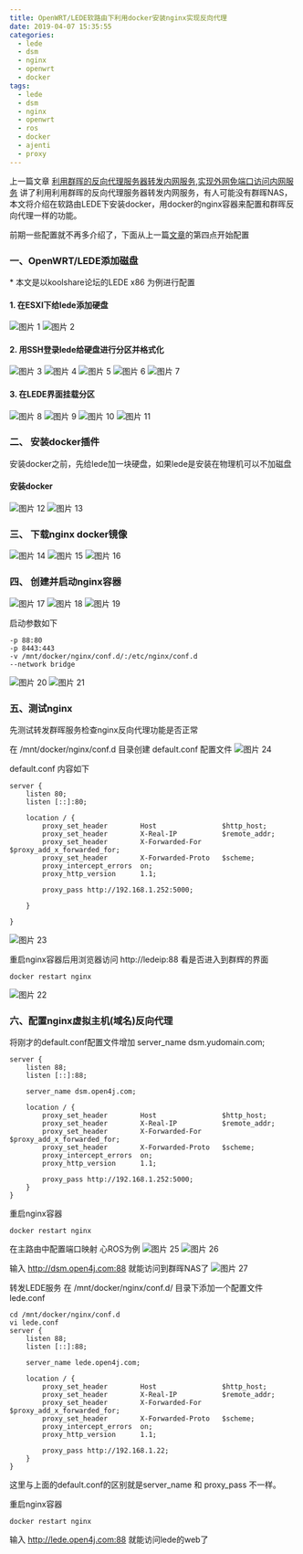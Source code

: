 ```yaml
---
title: OpenWRT/LEDE软路由下利用docker安装nginx实现反向代理
date: 2019-04-07 15:35:55
categories:
  - lede
  - dsm
  - nginx
  - openwrt
  - docker
tags:
  - lede
  - dsm
  - nginx
  - openwrt
  - ros
  - docker
  - ajenti
  - proxy
---
```


<!--more-->

上一篇文章 [利用群晖的反向代理服务器转发内网服务,实现外网免端口访问内网服务](https://blog.open4j.com/2019/04/07/use-dsm-nginx-reverse-proxy/) 讲了利用利用群晖的反向代理服务器转发内网服务，有人可能没有群晖NAS，本文将介绍在软路由LEDE下安装docker，用docker的nginx容器来配置和群晖反向代理一样的功能。

前期一些配置就不再多介绍了，下面从上一篇[文章](https://blog.open4j.com/2019/04/07/use-dsm-nginx-reverse-proxy/)的第四点开始配置

### 一、OpenWRT/LEDE添加磁盘
\* 本文是以koolshare论坛的LEDE x86 为例进行配置

#### 1. 在ESXI下给lede添加硬盘
![图片 1](1.jpg)
![图片 2](2.jpg)

#### 2. 用SSH登录lede给硬盘进行分区并格式化
![图片 3](3.jpg)
![图片 4](4.jpg)
![图片 5](5.jpg)
![图片 6](6.jpg)
![图片 7](7.jpg)

#### 3. 在LEDE界面挂载分区
![图片 8](8.jpg)
![图片 9](9.jpg)
![图片 10](10.jpg)
![图片 11](11.jpg)

### 二、 安装docker插件
安装docker之前，先给lede加一块硬盘，如果lede是安装在物理机可以不加磁盘

#### 安装docker
![图片 12](12.jpg)
![图片 13](13.jpg)

### 三、 下载nginx docker镜像

![图片 14](14.png)
![图片 15](15.png)
![图片 16](16.png)

### 四、 创建并启动nginx容器

![图片 17](17.png)
![图片 18](18.png)
![图片 19](19.png)

启动参数如下
```
-p 88:80
-p 8443:443
-v /mnt/docker/nginx/conf.d/:/etc/nginx/conf.d
--network bridge
```

![图片 20](20.png)
![图片 21](21.png)

### 五、测试nginx

先测试转发群晖服务检查nginx反向代理功能是否正常

在 /mnt/docker/nginx/conf.d 目录创建 default.conf 配置文件
![图片 24](24.png)

default.conf 内容如下
```
server {
    listen 80;
    listen [::]:80;

    location / {
        proxy_set_header        Host                $http_host;
        proxy_set_header        X-Real-IP           $remote_addr;
        proxy_set_header        X-Forwarded-For     $proxy_add_x_forwarded_for;
        proxy_set_header        X-Forwarded-Proto   $scheme;
        proxy_intercept_errors  on;
        proxy_http_version      1.1;

        proxy_pass http://192.168.1.252:5000;

    }

}
```
![图片 23](23.png)

重启nginx容器后用浏览器访问 http://ledeip:88 看是否进入到群辉的界面
```
docker restart nginx
```
![图片 22](22.png)

### 六、配置nginx虚拟主机(域名)反向代理

将刚才的default.conf配置文件增加 server_name dsm.yudomain.com;

```
server {
    listen 88;
    listen [::]:88;

    server_name dsm.open4j.com;

    location / {
        proxy_set_header        Host                $http_host;
        proxy_set_header        X-Real-IP           $remote_addr;
        proxy_set_header        X-Forwarded-For     $proxy_add_x_forwarded_for;
        proxy_set_header        X-Forwarded-Proto   $scheme;
        proxy_intercept_errors  on;
        proxy_http_version      1.1;

        proxy_pass http://192.168.1.252:5000;
    }
}
```

重启nginx容器
```
docker restart nginx
```

在主路由中配置端口映射
心ROS为例
![图片 25](25.png)
![图片 26](26.png)

输入 http://dsm.open4j.com:88 就能访问到群晖NAS了
![图片 27](27.png)

转发LEDE服务
在 /mnt/docker/nginx/conf.d/ 目录下添加一个配置文件 lede.conf

```
cd /mnt/docker/nginx/conf.d
vi lede.conf
server {
    listen 88;
    listen [::]:88;

    server_name lede.open4j.com;

    location / {
        proxy_set_header        Host                $http_host;
        proxy_set_header        X-Real-IP           $remote_addr;
        proxy_set_header        X-Forwarded-For     $proxy_add_x_forwarded_for;
        proxy_set_header        X-Forwarded-Proto   $scheme;
        proxy_intercept_errors  on;
        proxy_http_version      1.1;

        proxy_pass http://192.168.1.22;
    }
}
```

这里与上面的default.conf的区别就是server_name 和 proxy_pass 不一样。

重启nginx容器
```
docker restart nginx
```
输入 http://lede.open4j.com:88 就能访问lede的web了
